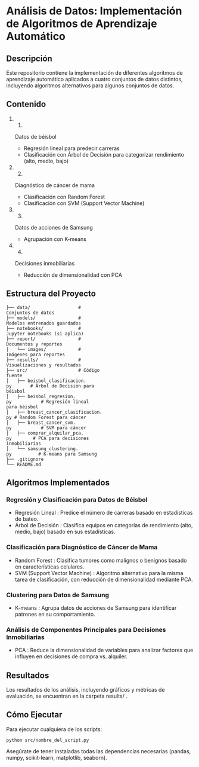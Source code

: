 # Análisis de Datos: Implementación de Algoritmos de Aprendizaje Automático
## Descripción
Este repositorio contiene la implementación de diferentes algoritmos de aprendizaje automático aplicados a cuatro conjuntos de datos distintos, incluyendo algoritmos alternativos para algunos conjuntos de datos.

## Contenido
1. 1.
   Datos de béisbol
   
   - Regresión lineal para predecir carreras
   - Clasificación con Árbol de Decisión para categorizar rendimiento (alto, medio, bajo)
2. 2.
   Diagnóstico de cáncer de mama
   
   - Clasificación con Random Forest
   - Clasificación con SVM (Support Vector Machine)
3. 3.
   Datos de acciones de Samsung
   
   - Agrupación con K-means
4. 4.
   Decisiones inmobiliarias
   
   - Reducción de dimensionalidad con PCA
## Estructura del Proyecto
```
├── data/                  # 
Conjuntos de datos
├── models/                # 
Modelos entrenados guardados
├── notebooks/             # 
Jupyter notebooks (si aplica)
├── report/                # 
Documentos y reportes
│   └── images/            # 
Imágenes para reportes
├── results/               # 
Visualizaciones y resultados
├── src/                   # Código 
fuente
│   ├── beisbol_clasificacion.
py       # Árbol de Decisión para 
béisbol
│   ├── beisbol_regresion.
py           # Regresión lineal 
para béisbol
│   ├── breast_cancer_clasificacion.
py # Random Forest para cáncer
│   ├── breast_cancer_svm.
py           # SVM para cáncer
│   ├── comprar_alquilar_pca.
py        # PCA para decisiones 
inmobiliarias
│   └── samsung_clustering.
py          # K-means para Samsung
├── .gitignore
└── README.md
```
## Algoritmos Implementados
### Regresión y Clasificación para Datos de Béisbol
- Regresión Lineal : Predice el número de carreras basado en estadísticas de bateo.
- Árbol de Decisión : Clasifica equipos en categorías de rendimiento (alto, medio, bajo) basado en sus estadísticas.
### Clasificación para Diagnóstico de Cáncer de Mama
- Random Forest : Clasifica tumores como malignos o benignos basado en características celulares.
- SVM (Support Vector Machine) : Algoritmo alternativo para la misma tarea de clasificación, con reducción de dimensionalidad mediante PCA.
### Clustering para Datos de Samsung
- K-means : Agrupa datos de acciones de Samsung para identificar patrones en su comportamiento.
### Análisis de Componentes Principales para Decisiones Inmobiliarias
- PCA : Reduce la dimensionalidad de variables para analizar factores que influyen en decisiones de compra vs. alquiler.
## Resultados
Los resultados de los análisis, incluyendo gráficos y métricas de evaluación, se encuentran en la carpeta results/ .

## Cómo Ejecutar
Para ejecutar cualquiera de los scripts:

```
python src/nombre_del_script.py
```
Asegúrate de tener instaladas todas las dependencias necesarias (pandas, numpy, scikit-learn, matplotlib, seaborn).
